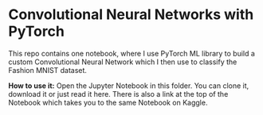 # Convolutional Neural Networks with PyTorch

This repo contains one notebook, where I use PyTorch ML library to build a custom Convolutional Neural Network which I then use to classify the Fashion MNIST dataset.

<b>How to use it:</b>
Open the Jupyter Notebook in this folder. You can clone it, download it or just read it here. There is also a link at the top of the Notebook which takes you to the same Notebook on Kaggle.
